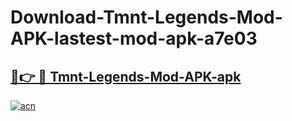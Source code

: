 # Download-Tmnt-Legends-Mod-APK-lastest-mod-apk-a7e03

<h2><a href="https://apkcomod.com?title=Tmnt-Legends-Mod-APK">🔗👉 🔴 Tmnt-Legends-Mod-APK-apk </a></h2>

[![acn](https://github.com/user-attachments/assets/0f9c940e-d8b0-45ae-aac7-cd30a18b3e1c)](https://apkcomod.com?title=Tmnt-Legends-Mod-APK)
